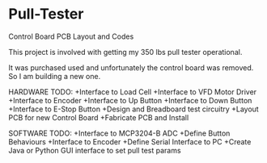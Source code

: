 # Pull-Tester
Control Board PCB Layout and Codes

This project is involved with getting my 350 lbs pull tester operational. 

It was purchased used and unfortunately the control board was removed. So I am building a new one.

HARDWARE TODO:
+Interface to Load Cell
+Interface to VFD Motor Driver
+Interface to Encoder
+Interface to Up Button
+Interface to Down Button
+Interface to E-Stop Button
+Design and Breadboard test circuitry
+Layout PCB for new Control Board
+Fabricate PCB and Install

SOFTWARE TODO:
+Interface to MCP3204-B ADC
+Define Button Behaviours
+Interface to Encoder
+Define Serial Interface to PC
+Create Java or Python GUI interface to set pull test params

